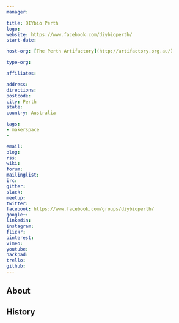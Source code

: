 ```yaml
---
manager:

title: DIYbio Perth
logo:
website: https://www.facebook.com/diybioperth/
start-date:

host-org: [The Perth Artifactory](http://artifactory.org.au/)

type-org:

affiliates:

address:
directions:
postcode:
city: Perth
state:
country: Australia

tags:
- makerspace
-

email:
blog:
rss:
wiki:
forum:
mailinglist:
irc:
gitter:
slack:
meetup:
twitter:
facebook: https://www.facebook.com/groups/diybioperth/
google+:
linkedin:
instagram:
flickr:
pinterest:
vimeo:
youtube:
hackpad:
trello:
github:
---
```


## About

## History
